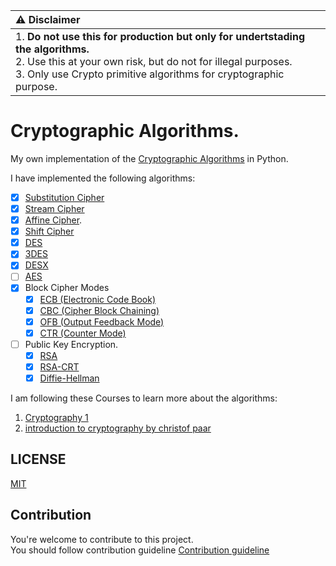 | ⚠️ Disclaimer                                                                    |
|:-----------------------------------------------------------------------------|
| 1. **Do not use this for production but only for undertstading the algorithms.** <br />2. Use this at your own risk, but do not for illegal purposes. <br />3. Only use Crypto primitive algorithms for cryptographic purpose.|

# Cryptographic Algorithms.

My own implementation of the [Cryptographic Algorithms](https://en.wikipedia.org/wiki/Cryptographic_algorithm) in Python.

I have implemented the following algorithms:
- [x] [Substitution Cipher](./algorithms/classical/simpleEncytption.py)
- [x] [Stream Cipher](./algorithms/stream_cipher/streamCipher.py)
- [x] [Affine Cipher](./algorithms/classical/AffineCipher.py).
- [x] [Shift Cipher](./algorithms/classical/ShiftCipher.py)
- [x] [DES](./algorithms/block_cipher/DES.py)
- [x] [3DES](./algorithms/block_cipher/3DES.py)
- [x] [DESX](./algorithms/block_cipher/DESX.py)
- [ ] [AES](https://en.wikipedia.org/wiki/Advanced_Encryption_Standard)
- [x] Block Cipher Modes
    - [x] [ECB (Electronic Code Book)](./algorithms/block_cipher/ECB.py)
    - [x] [CBC (Cipher Block Chaining)](./algorithms/block_cipher/CBC.py)
    - [x] [OFB (Output Feedback Mode)](./algorithms/block_cipher/OFB.py)
    - [x] [CTR (Counter Mode)](./algorithms/block_cipher/CTR.py)
- [ ] Public Key Encryption.
    - [x] [RSA](./algorithms/public_key/RSA.py)
    - [x] [RSA-CRT](./algorithms/public_key/RSA_CRT.py)
    - [x] [Diffie-Hellman](./algorithms/public_key/diffie_hellman.py)

I am following these Courses to learn more about the algorithms:
1. [Cryptography 1](https://www.coursera.org/learn/crypto)
2. [introduction to cryptography by christof paar](https://www.amazon.com/Understanding-Cryptography-Textbook-Students-Practitioners/dp/3642446493)

## LICENSE
[MIT](https://opensource.org/licenses/MIT)

## Contribution  
You're welcome to contribute to this project.  
You should follow contribution guideline [Contribution guideline](https://github.com/lablnet/cryptographic_algorithms/blob/main/CONTRIBUTING.md) 
